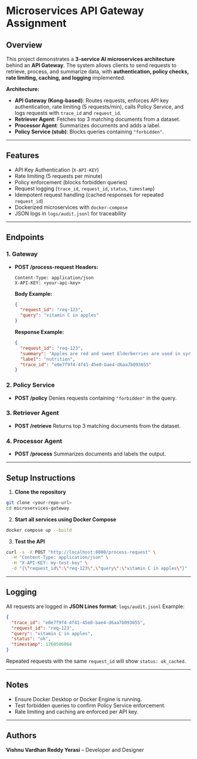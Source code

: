 # Microservices API Gateway Assignment

## Overview

This project demonstrates a **3-service AI microservices architecture** behind an **API Gateway**. The system allows clients to send requests to retrieve, process, and summarize data, with **authentication, policy checks, rate limiting, caching, and logging** implemented.

**Architecture:**

* **API Gateway (Kong-based)**: Routes requests, enforces API key authentication, rate limiting (5 requests/min), calls Policy Service, and logs requests with `trace_id` and `request_id`.
* **Retriever Agent**: Fetches top 3 matching documents from a dataset.
* **Processor Agent**: Summarizes documents and adds a label.
* **Policy Service (stub)**: Blocks queries containing `"forbidden"`.

---

## Features

* API Key Authentication (`X-API-KEY`)
* Rate limiting (5 requests per minute)
* Policy enforcement (blocks forbidden queries)
* Request logging (`trace_id`, `request_id`, `status`, `timestamp`)
* Idempotent request handling (cached responses for repeated `request_id`)
* Dockerized microservices with `docker-compose`
* JSON logs in `logs/audit.jsonl` for traceability

---

## Endpoints

### 1. Gateway

* **POST /process-request**
  **Headers:**

  ```
  Content-Type: application/json
  X-API-KEY: <your-api-key>
  ```

  **Body Example:**

  ```json
  {
    "request_id": "req-123",
    "query": "vitamin C in apples"
  }
  ```

  **Response Example:**

  ```json
  {
    "request_id": "req-123",
    "summary": "Apples are red and sweet Elderberries are used in syrups and contain vitamin C Bananas are yellow and rich in potassium",
    "label": "nutrition",
    "trace_id": "e0e7f9f4-4f41-45e0-bae4-d6aa7b093655"
  }
  ```

### 2. Policy Service

* **POST /policy**
  Denies requests containing `"forbidden"` in the query.

### 3. Retriever Agent

* **POST /retrieve**
  Returns top 3 matching documents from the dataset.

### 4. Processor Agent

* **POST /process**
  Summarizes documents and labels the output.

---

## Setup Instructions

1. **Clone the repository**

```bash
git clone <your-repo-url>
cd microservices-gateway
```

2. **Start all services using Docker Compose**

```bash
docker compose up --build
```

3. **Test the API**

```bash
curl -s -X POST "http://localhost:8000/process-request" \
  -H "Content-Type: application/json" \
  -H "X-API-KEY: my-test-key" \
  -d "{\"request_id\":\"req-123\",\"query\":\"vitamin C in apples\"}"
```

---

## Logging

All requests are logged in **JSON Lines format**:
`logs/audit.jsonl`
Example:

```json
{
  "trace_id": "e0e7f9f4-4f41-45e0-bae4-d6aa7b093655",
  "request_id": "req-123",
  "query": "vitamin C in apples",
  "status": "ok",
  "timestamp": 1760506064
}
```

Repeated requests with the same `request_id` will show `status: ok_cached`.

---

## Notes

* Ensure Docker Desktop or Docker Engine is running.
* Test forbidden queries to confirm Policy Service enforcement.
* Rate limiting and caching are enforced per API key.

---

## Authors

**Vishnu Vardhan Reddy Yerasi** – Developer and Designer

